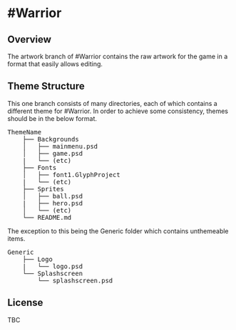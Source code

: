 \#Warrior
=========
 
Overview
-----
The artwork branch of \#Warrior contains the raw artwork for the game in a format that easily allows editing.
 
Theme Structure
---------
This one branch consists of many directories, each of which contains a different theme for \#Warrior.
In order to achieve some consistency, themes should be in the below format.
 
<pre>
ThemeName
    ├── Backgrounds
    │   ├── mainmenu.psd
    │   ├── game.psd
    |   └── (etc)
    ├── Fonts
    │   ├── font1.GlyphProject
    |   └── (etc)   
    ├── Sprites
    │   ├── ball.psd
    |   ├── hero.psd
    │   └── (etc)
    └── README.md
</pre>

The exception to this being the Generic folder which contains unthemeable items.

<pre>
Generic
    ├── Logo
    |   └── logo.psd
    └── Splashscreen
        └── splashscreen.psd
</pre>
 
License
-------
TBC

